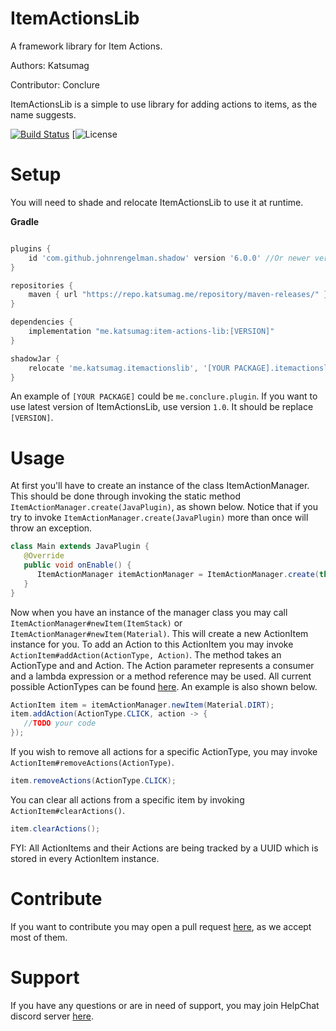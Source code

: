 # ItemActionsLib
A framework library for Item Actions.

Authors: Katsumag

Contributor: Conclure

ItemActionsLib is a simple to use library for adding actions to items, as the name suggests.

[![Build Status](https://ci.katsumag.me/buildStatus/icon?job=Build+IAL)](https://ci.katsumag.me/job/Build%20IAL/) [![License](https://img.shields.io/github/license/katsumag/ItemActionsLib?style=plastic)
# Setup

You will need to shade and relocate ItemActionsLib to use it at runtime.

**Gradle**
```gradle

plugins {
    id 'com.github.johnrengelman.shadow' version '6.0.0' //Or newer version
}

repositories {
    maven { url "https://repo.katsumag.me/repository/maven-releases/" }
}

dependencies {
    implementation "me.katsumag:item-actions-lib:[VERSION]"
}

shadowJar {
    relocate 'me.katsumag.itemactionslib', '[YOUR PACKAGE].itemactionslib'
}
```

An example of `[YOUR PACKAGE]` could be `me.conclure.plugin`. If you want to use latest version
of ItemActionsLib, use version `1.0`. It should be replace `[VERSION]`.

# Usage

At first you'll have to create an instance of the class ItemActionManager. This should be done through 
invoking the static method `ItemActionManager.create(JavaPlugin)`, as shown below. Notice that if you
try to invoke `ItemActionManager.create(JavaPlugin)` more than once will throw an exception.

```java
class Main extends JavaPlugin {
   @Override
   public void onEnable() {
      ItemActionManager itemActionManager = ItemActionManager.create(this);
   }
}
```

Now when you have an instance of the manager class you may call `ItemActionManager#newItem(ItemStack)`
or `ItemActionManager#newItem(Material)`. This will create a new ActionItem instance for you. To add
an Action to this ActionItem you may invoke `ActionItem#addAction(ActionType, Action)`. The method
takes an ActionType and and Action. The Action parameter represents a consumer and a lambda expression
or a method reference may be used. All current possible ActionTypes can be found 
[here](https://github.com/katsumag/ItemActionsLib/blob/master/src/main/java/me/katsumag/itemactionslib/ActionType.java).
An example is also shown below.

```java
ActionItem item = itemActionManager.newItem(Material.DIRT);
item.addAction(ActionType.CLICK, action -> {
   //TODO your code
});
```

If you wish to remove all actions for a specific ActionType, you may invoke `ActionItem#removeActions(ActionType)`.

```java
item.removeActions(ActionType.CLICK);
```

You can clear all actions from a specific item by invoking `ActionItem#clearActions()`.

```java
item.clearActions();
```

FYI: All ActionItems and their Actions are being tracked by a UUID which is stored in every ActionItem instance.

# Contribute

If you want to contribute you may open a pull request 
[here](https://github.com/katsumag/ItemActionsLib/compare),
as we accept most of them.

# Support

If you have any questions or are in need of support, you may join HelpChat discord server
[here](https://helpch.at/discord).
